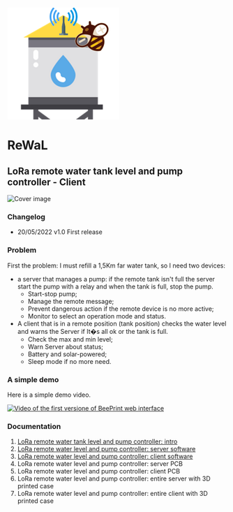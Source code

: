 ![Logo](resources/ReWaL%20Logo%20256.png)
# ReWaL
## LoRa remote water tank level and pump controller - Client

![Cover image](https://www.mischianti.org/wp-content/uploads/2020/10/LoRa-wireless-remote-water-tank-and-pump-controller-esp8266-main-768x491.jpg)

### Changelog
 - 20/05/2022 v1.0 First release

### Problem
First the problem: I must refill a 1,5Km far water tank, so I need two devices:
 - a server that manages a pump: if the remote tank isn't full the server start the pump with a relay and when the tank is full, stop the pump.
    - Start-stop pump;
    - Manage the remote message;
    - Prevent dangerous action if the remote device is no more active;
    - Monitor to select an operation mode and status.
 - A client that is in a remote position (tank position) checks the water level and warns the Server if It�s all ok or the tank is full.
    - Check the max and min level;
    - Warn Server about status;
    - Battery and solar-powered;
    - Sleep mode if no more need.

### A simple demo
Here is a simple demo video.

[![Video of the first versione of BeePrint web interface](https://img.youtube.com/vi/hp9tmT0E_sU/hqdefault.jpg)](https://www.youtube.com/watch?v=hp9tmT0E_sU)


### Documentation
 1. [LoRa remote water tank level and pump controller: intro](https://www.mischianti.org/2022/05/03/lora-remote-water-tank-level-and-pump-controller-rewal-intro-1/)
 2. [LoRa remote water level and pump controller: server software](https://www.mischianti.org/2022/05/10/lora-remote-water-level-and-pump-controller-esp8266-server-software-2/)
 3. [LoRa remote water level and pump controller: client software](https://www.mischianti.org/2022/05/20/lora-remote-water-level-and-pump-controller-rewal-client-software-3/)
 4. LoRa remote water level and pump controller: server PCB
 5. LoRa remote water level and pump controller: client PCB
 6. LoRa remote water level and pump controller: entire server with 3D printed case
 7. LoRa remote water level and pump controller: entire client with 3D printed case